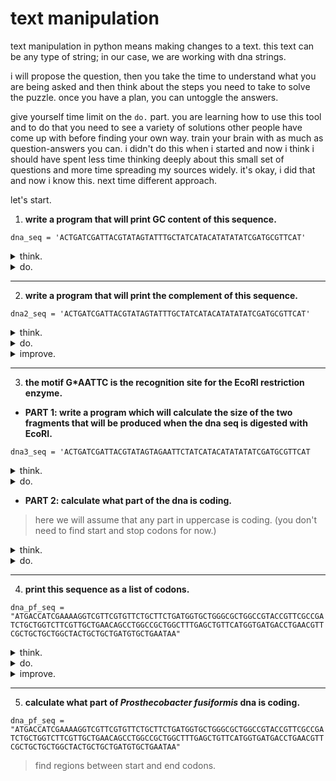 # text manipulation

text manipulation in python means making changes to a text. this text can be any type of string; in our case, we are working with dna strings.

i will propose the question, then you take the time to understand what you are being asked and then think about the steps you need to take to solve the puzzle. once you have a plan, you can untoggle the answers. 

give yourself time limit on the `do.` part. you are learning how to use this tool and to do that you need to see a variety of solutions other people have come up with before finding your own way. train your brain with as much as question-answers you can. i didn't do this when i started and now i think i should have spent less time thinking deeply about this small set of questions and more time spreading my sources widely. it's okay, i did that and now i know this. next time different approach.

let's start.

1.  **write a program that will print GC content of this sequence.**

`dna_seq = 'ACTGATCGATTACGTATAGTATTTGCTATCATACATATATATCGATGCGTTCAT'`

<details>
  <summary>think.</summary>
  <ul>
    <li>count how many times G appears.</li>
    <li>count how many times C appears.</li>
    <li>sum them up.</li>
    <li>divide to the whole length.</li>
  </ul>
</details>  

<details>
  <summary>do.</summary>
  <pre><code>
  dna_seq = 'ACTGATCGATTACGTATAGTATTTGCTATCATACATATATATCGATGCGTTCAT'

  G_content = dna_seq.count('G')
  C_content = dna_seq.count('C')

  content_GC = G_content + C_content

  ratio = content_GC / len(dna_seq)

  print(ratio * 100)
  </code></pre>
</details>

----
2. **write a program that will print the complement of this sequence.**

`dna2_seq = 'ACTGATCGATTACGTATAGTATTTGCTATCATACATATATATCGATGCGTTCAT'`

<details>
  <summary>think.</summary>
  <ul>
    <li>go through the string and change a to t and save the new string in a variabe. > this won't work becasue will be rewritten every time.</li>
    <li>it should do it in one go. start from the beginning, change a to t and t to a, g to c and c to g.</li>
    <li>or you can avoid re-write by storing altered character in a new string and adding up to it.</li>
  </ul>
</details> 

<details>
  <summary>do.</summary>
  <pre><code>
  replace_A = dna2_seq.replace('A', 't')
  replace_T = replace_A.replace('T', 'a')
  replace_G = replace_T.replace('G', 'c')
  replace_C = replace_G.replace('C', 'g')

  print(replace_C.upper())
  </code></pre>
</details>

<details>
  <summary>improve.</summary>
  <pre><code>
  dna2_seq = 'ACTGATCGATTACGTATAGTATTTGCTATCATACATATATATCGATGCGTTCAT'

  equivalence_dict = {
      'A':'T',
      'T':'A',
      'C':'G',
      'G':'C',
  }

  complementary_dna = []

  for base in dna2_seq:
      replace = equivalence_dict[base]
      # now prevent re-write by writing every replaced character to a new string.
      complementary_dna.append(replace)

  string = ''

  print(string.join(complementary_dna))
  </code></pre>
</details>

----
3. **the motif G*AATTC is the recognition site for the EcoRI restriction enzyme.**

- **PART 1: write a program which will calculate the size of the two fragments that will be produced when the dna seq is digested with EcoRI.**
  
`dna3_seq = 'ACTGATCGATTACGTATAGTAGAATTCTATCATACATATATATCGATGCGTTCAT`

<details>
  <summary>think.</summary>
  <ul>
    <li>find motif position(index).</li>
    <li>simulate the cut.</li>
    <li>calculate len of right and left</li>
  </ul>
</details>

<details>
  <summary>do.</summary>
  <pre><code>
    dna3_seq = 'ACTGATCGATTACGTATAGTAGAATTCTATCATACATATATATCGATGCGTTCAT'
    
    cut_index = dna3_seq.find('GAATTC')
  
    # find will find the exact substring & will return the index of the first occurance.
    # this is also the cut index.
  
    print(cut_index)
  
    fragment_1 = dna3_seq[:22]
    fragment_2 = dna3_seq[22:]
  
    print(fragment_1)
    print(len(fragment_1))
    print(fragment_2)
    print(len(fragment_2))
  </code></pre>
</details>

- **PART 2: calculate what part of the dna is coding.**
> here we will assume that any part in uppercase is coding. (you don't need to find start and stop codons for now.)

<details>
  <summary>think.</summary>
  <ul>
    <li>we have two fragments after the cut. all uppercase.</li>
  </ul>
</details>

<details>
  <summary>do.</summary>
  <pre><code>
    dna3_seq = 'ACTGATCGATTACGTATAGTAGAATTCTATCATACATATATATCGATGCGTTCAT'
    cut = dna3_seq.find('GAATTC')
    
    frag_1 = dna3_seq[:cut+1]
    frag_2 = dna3_seq[cut+1:]
    
    print(len(frag_1))
    print(len(frag_2))
  </code></pre>
  
</details>

----
4. **print this sequence as a list of codons.**

`dna_pf_seq = "ATGACCATCGAAAAGGTCGTTCGTGTTCTGCTTCTGATGGTGCTGGGCGCTGGCCGTACCGTTCGCCGATCTGCTGGTCTTCGTTGCTGAACAGCCTGGCCGCTGGCTTTGAGCTGTTCATGGTGATGACCTGAACGTTCGCTGCTGCTGGCTACTGCTGCTGATGTGCTGAATAA"`

<details>
  <summary>think.</summary>
  <ul>
    <li>go through the sequence and read it by three characters.</li>
  </ul>
  
</details>

<details>
  <summary>do.</summary>
  <pre><code>
    for index in range(0,len(dna_pf_seq),3):
    codon = dna_pf_seq[index:index+3]
    print(codon)
  </code></pre>
  
</details>

<details>
  <summary>improve.</summary>
  <pre><code>
    for index in range(0,len(dna_pf_seq),3):
    codon = dna_pf_seq[index:index+3]
    if len(codon) == 3:
        print(codon)
  </code></pre>
  
</details>

----
5. **calculate what part of _Prosthecobacter fusiformis_ dna is coding.**

`dna_pf_seq = "ATGACCATCGAAAAGGTCGTTCGTGTTCTGCTTCTGATGGTGCTGGGCGCTGGCCGTACCGTTCGCCGATCTGCTGGTCTTCGTTGCTGAACAGCCTGGCCGCTGGCTTTGAGCTGTTCATGGTGATGACCTGAACGTTCGCTGCTGCTGGCTACTGCTGCTGATGTGCTGAATAA"`

> find regions between start and end codons.



































